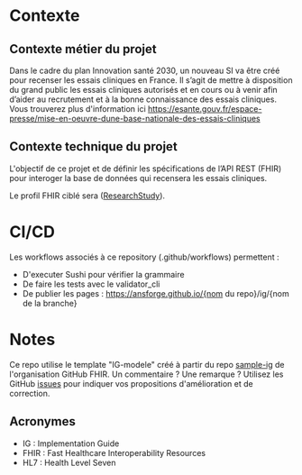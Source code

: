 # Contexte

## Contexte métier du projet
Dans le cadre du plan Innovation santé 2030, un nouveau SI va être créé pour recenser les essais cliniques en France. Il s’agit de mettre à disposition du grand public les essais cliniques autorisés et en cours ou à venir afin d’aider au recrutement et à la bonne connaissance des essais cliniques.
Vous trouverez plus d'information ici https://esante.gouv.fr/espace-presse/mise-en-oeuvre-dune-base-nationale-des-essais-cliniques


## Contexte technique du projet
L'objectif de ce projet et de définir les spécifications de l’API REST (FHIR) pour interoger la base de données qui recensera les essais cliniques.

Le profil FHIR ciblé sera ([ResearchStudy](https://www.hl7.org/fhir/researchstudy.html)).


# CI/CD
Les workflows associés à ce repository (.github/workflows) permettent : 
* D'executer Sushi pour vérifier la grammaire
* De faire les tests avec le validator_cli
* De publier les pages : https://ansforge.github.io/{nom du repo}/ig/{nom de la branche}

# Notes
Ce repo utilise le template "IG-modele" créé à partir du repo [sample-ig](https://github.com/FHIR/sample-ig) de l'organisation GitHub FHIR.
Un commentaire ? Une remarque ? Utilisez les GitHub [issues](https://docs.github.com/fr/issues) pour indiquer vos propositions d'amélioration et de correction.

## Acronymes

* IG : Implementation Guide
* FHIR : Fast Healthcare Interoperability Resources
* HL7 : Health Level Seven
